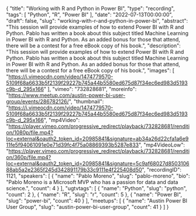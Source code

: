 {
  "title": "Working with R and Python in Power BI",
  "type": "recording",
  "tags": [
    "Python",
    "R",
    "Power BI"
  ],
  "date": "2022-07-13T00:00:00",
  "draft": false,
  "slug": "working-with-r-and-python-in-power-bi",
  "abstract": "This session will provide examples of how to extend Power BI with R and Python. Pablo has written a book about this subject titled Machine Learning in Power BI with R and Python. As an added bonus for those that attend, there will be a contest for a free eBook copy of his book.",
  "description": "This session will provide examples of how to extend Power BI with R and Python. Pablo has written a book about this subject titled Machine Learning in Power BI with R and Python. As an added bonus for those that attend, there will be a contest for a free eBook copy of his book.",
  "images": [
    "https://i.vimeocdn.com/video/1474779570-5109f68a6633b5f2139f29227b745a44b5580ed675d87f34ec6ed983d5193c9b-d_295x166"
  ],
  "vimeo": "732828681",
  "moreinfo": "https://www.meetup.com/austin-power-bi-user-group/events/286782126/",
  "thumbnail": "https://i.vimeocdn.com/video/1474779570-5109f68a6633b5f2139f29227b745a44b5580ed675d87f34ec6ed983d5193c9b-d_295x166",
  "mp4Video": "https://player.vimeo.com/progressive_redirect/playback/732828681/rendition/1080p/file.mp4?loc=external&oauth2_token_id=20985841&signature=ab34a26d22cfa1a6e911fe5f94061091e0e71d39fc4f75a08869393b5287e833",
  "mp4VideoLow": "https://player.vimeo.com/progressive_redirect/playback/732828681/rendition/360p/file.mp4?loc=external&oauth2_token_id=20985841&signature=5c9af68027d850310688ab5a2e2365f245d342891179b33c9111e4f225408d50",
  "recordingID": 1121,
  "speakers": [
    {
      "name": "Pablo Moreno",
      "slug": "pablo-moreno",
      "bio": "Pablo Moreno is a Microsoft MVP who has a passion for data and data science.",
      "count": 4
    }
  ],
  "ugtvtags": [
    {
      "name": "Python",
      "slug": "python",
      "count": 2
    },
    {
      "name": "R",
      "slug": "r",
      "count": 5
    },
    {
      "name": "Power BI",
      "slug": "power-bi",
      "count": 40
    }
  ],
  "meetups": [
    {
      "name": "Austin Power BI User Group",
      "slug": "austin-power-bi-user-group",
      "count": 41
    }
  ]
}